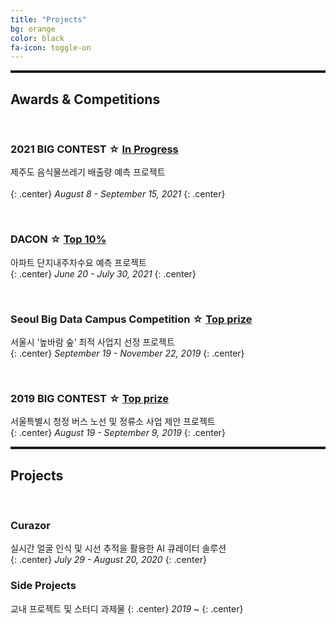 ```yaml
---
title: "Projects"
bg: orange
color: black
fa-icon: toggle-on
---
```




<hr style="border-top: solid 3px;" />

## Awards & Competitions 
<br>

### **2021 BIG CONTEST** ☆ [In Progress](https://www.bigcontest.or.kr/introduce/summary.php)

<a class="list-group-item" href="https://github.com/rbill109/Bigcontest_2021_Nextlevel"><i class="fa fa-github fa-fw" style="font-size:32px" aria-hidden="true"></i><a>
제주도 음식물쓰레기 배출량 예측 프로젝트 <br>   
{: .center}
*August 8 - September 15, 2021*
{: .center}

<br>

### **DACON** ☆ [Top 10%](https://dacon.io/en/competitions/official/235745/leaderboard)
<a class="list-group-item" href="https://github.com/rbill109/Dacon_2021_Nextlevel"><i class="fa fa-github fa-fw" style="font-size:32px" aria-hidden="true"></i><a>
아파트 단지내주차수요 예측 프로젝트 <br>
{: .center}
*June 20 - July 30, 2021*
{: .center}

<br>

### **Seoul Big Data Campus Competition** ☆ [Top prize](https://bigdata.seoul.go.kr/noti/selectNoti.do?r_id=P260&bbs_seq=335&ac_type=A1&sch_type=&sch_text=&currentPage=3)
<a class="list-group-item" href="https://github.com/rbill109/BigdataCampus_2019_Bitingwind"><i class="fa fa-github fa-fw" style="font-size:32px" aria-hidden="true"></i><a>
서울시 ‘높바람 숲’ 최적 사업지 선정 프로젝트 <br>
{: .center}
*September 19 - November 22, 2019*
{: .center}

<br>


### **2019 BIG CONTEST** ☆ [Top prize](https://www.bigcontest.or.kr/introduce/history2019.php)
<a class="list-group-item" href="https://github.com/rbill109/Bigcontest_2019_Firefist"><i class="fa fa-github fa-fw" style="font-size:32px" aria-hidden="true"></i><a>
서울특별시 청정 버스 노선 및 정류소 사업 제안 프로젝트 <br>
{: .center}
*August 19 - September 9, 2019*
{: .center}

<hr style="border-top: solid 3px;" />

## Projects
<br>

### **Curazor**
<a class="list-group-item" href="https://github.com/rbill109/POSCO_2020_Curazor"><i class="fa fa-github fa-fw" style="font-size:32px" aria-hidden="true"></i><a>
실시간 얼굴 인식 및 시선 추적을 활용한 AI 큐레이터 솔루션 <br>
{: .center}
*July 29 - August 20, 2020*
{: .center}

### **Side Projects**
<a class="list-group-item" href="https://github.com/rbill109/SideProject"><i class="fa fa-github fa-fw" style="font-size:32px" aria-hidden="true"></i><a>
교내 프로젝트 및 스터디 과제물
{: .center}
*2019 ~*
{: .center}

